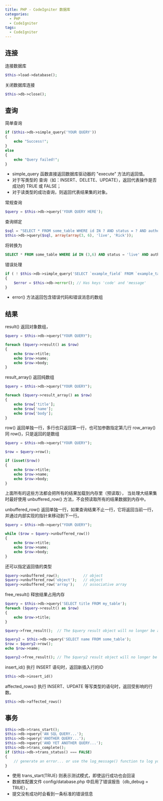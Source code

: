 ```yaml
---
title: PHP - CodeIgniter 数据库
categories:
  - PHP
  - CodeIgniter
tags:
  - CodeIgniter
---
```



<!--more-->

## 连接

连接数据库
```php
$this->load->database();
```

关闭数据库连接
```php
$this->db->close();
```

## 查询

简单查询
```php
if ($this->db->simple_query('YOUR QUERY'))
{
    echo "Success!";
}
else
{
    echo "Query failed!";
}
```
* simple_query 函数直接返回数据库驱动器的 "execute" 方法的返回值。
* 对于写类型的 查询（如：INSERT、DELETE、UPDATE），返回代表操作是否成功的 TRUE 或 FALSE；
* 对于读类型的成功查询，则返回代表结果集的对象。

常规查询
```php
$query = $this->db->query('YOUR QUERY HERE');
```

查询绑定
```php
$sql = "SELECT * FROM some_table WHERE id IN ? AND status = ? AND author = ?";
$this->db->query($sql, array(array(3, 6), 'live', 'Rick'));
```
将转换为
```sql
SELECT * FROM some_table WHERE id IN (3,6) AND status = 'live' AND author = 'Rick'
```

错误处理
```php
if ( ! $this->db->simple_query('SELECT `example_field` FROM `example_table`'))
{
    $error = $this->db->error(); // Has keys 'code' and 'message'
}
```
* error() 方法返回包含错误代码和错误消息的数组

## 结果

result() 返回对象数组，
```php
$query = $this->db->query("YOUR QUERY");

foreach ($query->result() as $row)
{
    echo $row->title;
    echo $row->name;
    echo $row->body;
}
```

result_array() 返回纯数组
```php
$query = $this->db->query("YOUR QUERY");

foreach ($query->result_array() as $row)
{
    echo $row['title'];
    echo $row['name'];
    echo $row['body'];
}
```

row() 返回单独一行，多行也只返回第一行，也可加参数指定第几行
row_array() 同 row()，只是返回的是数组
```php
$query = $this->db->query("YOUR QUERY");

$row = $query->row();

if (isset($row))
{
    echo $row->title;
    echo $row->name;
    echo $row->body;
}
```

上面所有的这些方法都会把所有的结果加载到内存里（预读取）， 
当处理大结果集时最好使用 unbuffered_row() 方法，不会预读取所有的结果数据到内存中。

unbuffered_row() 返回单独一行，如果查询结果不止一行，它将返回当前一行，并通过内部实现的指针来移动到下一行。
```php
$query = $this->db->query("YOUR QUERY");

while ($row = $query->unbuffered_row())
{
    echo $row->title;
    echo $row->name;
    echo $row->body;
}
```
还可以指定返回值的类型
```php
$query->unbuffered_row();           // object
$query->unbuffered_row('object');   // object
$query->unbuffered_row('array');    // associative array
```

free_result() 释放结果占用内存
```php
$query = $this->db->query('SELECT title FROM my_table');
foreach ($query->result() as $row)
{
    echo $row->title;
}

$query->free_result();  // The $query result object will no longer be available

$query2 = $this->db->query('SELECT name FROM some_table');
$row = $query2->row();
echo $row->name;

$query2->free_result(); // The $query2 result object will no longer be available
```

insert_id() 执行 INSERT 语句时，返回新插入行的ID
```php
$this->db->insert_id()
```

affected_rows() 执行 INSERT、UPDATE 等写类型的语句时，返回受影响的行数。
```php
$this->db->affected_rows()
```

## 事务

```php
$this->db->trans_start();
$this->db->query('AN SQL QUERY...');
$this->db->query('ANOTHER QUERY...');
$this->db->query('AND YET ANOTHER QUERY...');
$this->db->trans_complete();
if ($this->db->trans_status() === FALSE)
{
    // generate an error... or use the log_message() function to log your error
}
```
* 使用 trans_start(TRUE) 则表示测试模式，即使运行成功也会回滚
* 数据库配置文件 config/database.php 中启用了错误报告（db_debug = TRUE）， 
* 提交没有成功时会看到一条标准的错误信息
